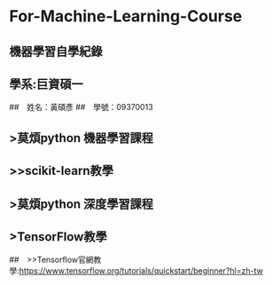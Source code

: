 # For-Machine-Learning-Course
## 機器學習自學紀錄 

##  學系:巨資碩一 
##　姓名：黃碩彥 
##　學號：09370013


## >莫煩python 機器學習課程 
## >>scikit-learn教學





## >莫煩python 深度學習課程




## >TensorFlow教學
##　>>Tensorflow官網教學:https://www.tensorflow.org/tutorials/quickstart/beginner?hl=zh-tw
